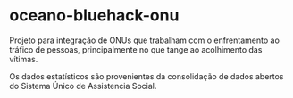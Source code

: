 # oceano-bluehack-onu

Projeto para integração de ONUs que trabalham com o enfrentamento ao tráfico de pessoas, principalmente no que tange ao acolhimento das vítimas.

Os dados estatísticos são provenientes da consolidação de dados abertos do Sistema Único de Assistencia Social.
